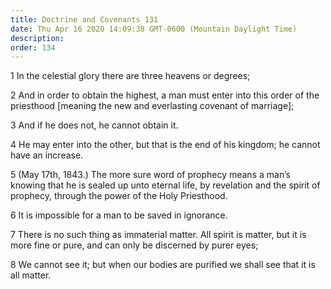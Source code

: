 ```yaml
---
title: Doctrine and Covenants 131
date: Thu Apr 16 2020 14:09:38 GMT-0600 (Mountain Daylight Time)
description: 
order: 134
---
```


<span></span>
<p>1 In the celestial glory there are three heavens or degrees;</p>
<p>
  2 And in order to obtain the highest, a man must enter into this order of the
  priesthood [meaning the new and everlasting covenant of marriage];
</p>
<p>3 And if he does not, he cannot obtain it.</p>
<p>
  4 He may enter into the other, but that is the end of his kingdom; he cannot
  have an increase.
</p>
<p>
  5 (May 17th, 1843.) The more sure word of prophecy means a man&#x2019;s
  knowing that he is sealed up unto eternal life, by revelation and the spirit
  of prophecy, through the power of the Holy Priesthood.
</p>
<p>6 It is impossible for a man to be saved in ignorance.</p>
<p>
  7 There is no such thing as immaterial matter. All spirit is matter, but it is
  more fine or pure, and can only be discerned by purer eyes;
</p>
<p>
  8 We cannot see it; but when our bodies are purified we shall see that it is
  all matter.
</p>
